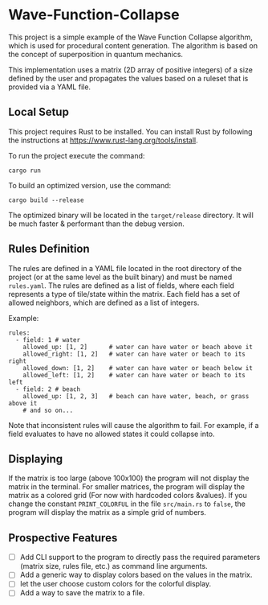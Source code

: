 # Wave-Function-Collapse

This project is a simple example of the Wave Function Collapse algorithm, which is used for procedural content
generation. The algorithm is based on the concept of superposition in quantum mechanics.

This implementation uses a matrix (2D array of positive integers) of a size defined by the user and propagates the
values
based on a ruleset that is provided via a YAML file.

## Local Setup

This project requires Rust to be installed. You can install Rust by following the instructions
at https://www.rust-lang.org/tools/install.

To run the project execute the command:

```
cargo run
```

To build an optimized version, use the command:

```
cargo build --release
```

The optimized binary will be located in the `target/release` directory. It will be much faster & performant than the
debug version.

## Rules Definition

The rules are defined in a YAML file located in the root directory of the project (or at the same level as the built
binary) and must be named `rules.yaml`. The rules are defined as a list of fields, where each field represents a type of
tile/state within the matrix. Each field has a set of allowed neighbors, which are defined as a list of integers.

Example:

```
rules:
  - field: 1 # water
    allowed_up: [1, 2]      # water can have water or beach above it
    allowed_right: [1, 2]   # water can have water or beach to its right
    allowed_down: [1, 2]    # water can have water or beach below it
    allowed_left: [1, 2]    # water can have water or beach to its left
  - field: 2 # beach
    allowed_up: [1, 2, 3]   # beach can have water, beach, or grass above it
    # and so on...
```

Note that inconsistent rules will cause the algorithm to fail. For example, if a field evaluates to have no allowed
states it could collapse into.

## Displaying

If the matrix is too large (above 100x100) the program will not display the matrix in the terminal.
For smaller matrices, the program will display the matrix as a colored grid (For now with hardcoded colors &values).
If you change the constant `PRINT_COLORFUL` in the file `src/main.rs` to `false`, the program will display the matrix
as a simple grid of numbers.

## Prospective Features

- [ ] Add CLI support to the program to directly pass the required parameters (matrix size, rules file, etc.) as
  command line arguments.
- [ ] Add a generic way to display colors based on the values in the matrix.
- [ ] let the user choose custom colors for the colorful display.
- [ ] Add a way to save the matrix to a file.
